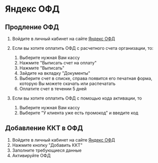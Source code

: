 # Яндекс ОФД

## Продление ОФД
1. Войдите в личный кабинет на сайте [Яндекс ОФД](https://ofd.yandex.ru/)
2. Если вы хотите оплатить ОФД с расчетного счета организации, то:
	
	1. Выберите нужная Вам кассу
	2. Нажмите "Выписать счет на оплату"
	3. Нажмите "Выписать"
	4. Зайдите на вкладку "Документы"
	5. Выберите счет в списке, справа появится его печатная форма, которую Вы можете скачать или распечатать
	6. Оплатите счет в течении 5 дней
3. Если вы хотите оплатить ОФД с помощью кода активации, то
	
	1. Выберите нужная Вам кассу
	2. Выберите "У клиента уже есть промокод" и введите код

## Добавление ККТ в ОФД
1. Войдите в личный кабинет на сайте [Яндекс ОФД](https://ofd.yandex.ru/)
2. Нажмите кнопку "Добавить ККТ"
3. Заполните требующиеся данные 
4. Активируйте ОФД 